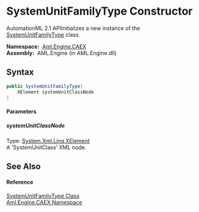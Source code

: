 SystemUnitFamilyType Constructor
================================
AutomationML 2.1 APIInitializes a new instance of the [SystemUnitFamilyType][1] class.

  **Namespace:**  [Aml.Engine.CAEX][2]  
  **Assembly:**  AML.Engine (in AML.Engine.dll)

Syntax
------

```csharp
public SystemUnitFamilyType(
	XElement systemUnitClassNode
)
```

#### Parameters

##### *systemUnitClassNode*
Type: [System.Xml.Linq.XElement][3]  
A 'SystemUnitClass' XML node.


See Also
--------

#### Reference
[SystemUnitFamilyType Class][1]  
[Aml.Engine.CAEX Namespace][2]  

[1]: README.md
[2]: ../README.md
[3]: https://docs.microsoft.com/dotnet/api/system.xml.linq.xelement
[4]: https://www.automationml.org
[5]: ../../icons/logoShade.png